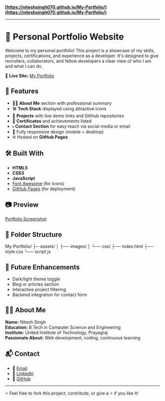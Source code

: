 **[https://niteshsingh070.github.io/My-Portfolio/](https://niteshsingh070.github.io/My-Portfolio/)**

---
# 💼 Personal Portfolio Website

Welcome to my personal portfolio! This project is a showcase of my skills, projects, certifications, and experience as a developer. It's designed to give recruiters, collaborators, and fellow developers a clear view of who I am and what I can do.

🔗 **Live Site:** [My Portfolio](https://niteshsingh070.github.io/My-Portfolio/)

## 🚀 Features

- 🧑‍💻 **About Me** section with professional summary
- 🛠️ **Tech Stack** displayed using attractive icons
- 📁 **Projects** with live demo links and GitHub repositories
- 📜 **Certificates** and achievements listed
- 📞 **Contact Section** for easy reach via social media or email
- 📱 Fully responsive design (mobile + desktop)
- 🌐 Hosted on **GitHub Pages**

## 🛠️ Built With

- **HTML5**
- **CSS3**
- **JavaScript**
- [Font Awesome](https://fontawesome.com/) (for icons)
- [GitHub Pages](https://pages.github.com/) (for deployment)

## 📷 Preview

[Portfolio Screenshot](<img width="1889" height="868" alt="image" src="https://github.com/user-attachments/assets/30a47da3-0bc5-40ce-b2f6-232832aa2ff9" />)

## 📁 Folder Structure

My-Portfolio/
├─ assets/
│   ├── images/
│   └── css/
├── index.html
├── style.css
└── script.js

## 🧠 Future Enhancements

- Dark/light theme toggle
- Blog or articles section
- Interactive project filtering
- Backend integration for contact form

## 🧑‍💼 About Me

**Name:** Nitesh Singh  
**Education:** B.Tech in Computer Science and Engineering  
**Institute:** United Institute of Technology, Prayagraj  
**Passionate About:** Web development, coding, continuous learning

## 📬 Contact

- 📧 [Email](mailto:singhnitesh.2510@gmail.com)
- 🔗 [LinkedIn](https://www.linkedin.com/in/niteshsingh070/)
- 🐙 [GitHub](https://github.com/niteshsingh070)

---

⭐️ Feel free to fork this project, contribute, or give a ⭐ if you like it!



